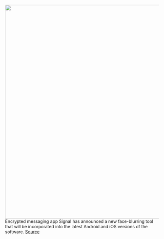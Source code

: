 <img src='https://cdn.vox-cdn.com/thumbor/KW7G6Q-FZwdr9uGyNLRl1rkDJzM=/0x0:2600x1800/1200x800/filters:focal(1092x692:1508x1108)/cdn.vox-cdn.com/uploads/chorus_image/image/66893297/signal_blur_wider.0.jpg' width='700px' /><br/>
Encrypted messaging app Signal has announced a new face-blurring tool that will be incorporated into the latest Android and iOS versions of the software.
<a href='https://www.theverge.com/2020/6/4/21280112/signal-face-blurring-tool-ios-android-update'> Source <a/>